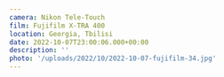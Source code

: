 ```yaml
---
camera: Nikon Tele-Touch
film: Fujifilm X-TRA 400
location: Georgia, Tbilisi
date: 2022-10-07T23:00:06.000+00:00
description: ''
photo: '/uploads/2022/10/2022-10-07-fujifilm-34.jpg'
---
```

